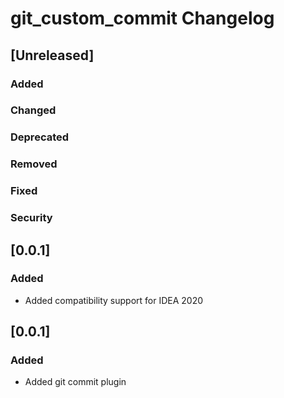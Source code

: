 <!-- Keep a Changelog guide -> https://keepachangelog.com -->

# git_custom_commit Changelog

## [Unreleased]
### Added

### Changed

### Deprecated

### Removed

### Fixed

### Security
## [0.0.1]
### Added
- Added compatibility support for IDEA 2020
## [0.0.1]
### Added
- Added git commit plugin